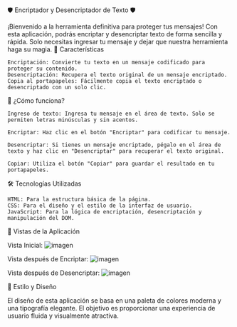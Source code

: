 🛡️ Encriptador y Desencriptador de Texto 🛡️

¡Bienvenido a la herramienta definitiva para proteger tus mensajes! Con esta aplicación, podrás encriptar y desencriptar texto de forma sencilla y rápida. Solo necesitas ingresar tu mensaje y dejar que nuestra herramienta haga su magia.
🎯 Características

    Encriptación: Convierte tu texto en un mensaje codificado para proteger su contenido.
    Desencriptación: Recupera el texto original de un mensaje encriptado.
    Copia al portapapeles: Fácilmente copia el texto encriptado o desencriptado con un solo clic.

🚀 ¿Cómo funciona?

    Ingreso de texto: Ingresa tu mensaje en el área de texto. Solo se permiten letras minúsculas y sin acentos.

    Encriptar: Haz clic en el botón "Encriptar" para codificar tu mensaje.

    Desencriptar: Si tienes un mensaje encriptado, pégalo en el área de texto y haz clic en "Desencriptar" para recuperar el texto original.

    Copiar: Utiliza el botón "Copiar" para guardar el resultado en tu portapapeles.

🛠️ Tecnologías Utilizadas

    HTML: Para la estructura básica de la página.
    CSS: Para el diseño y el estilo de la interfaz de usuario.
    JavaScript: Para la lógica de encriptación, desencriptación y manipulación del DOM.

📸 Vistas de la Aplicación

Vista Inicial:
![imagen](https://github.com/user-attachments/assets/1c757439-0e28-4148-97b3-3f70a7226259)

Vista después de Encriptar:
![imagen](https://github.com/user-attachments/assets/2cd960e6-e465-436b-aa5c-e2cef710f190)

Vista después de Desencriptar:
![imagen](https://github.com/user-attachments/assets/eaa6ff39-0deb-4f5b-a239-0e6e09dd538f)

🎨 Estilo y Diseño

El diseño de esta aplicación se basa en una paleta de colores moderna y una tipografía elegante. El objetivo es proporcionar una experiencia de usuario fluida y visualmente atractiva.
